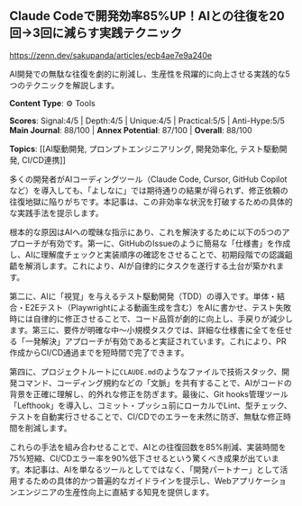 ## Claude Codeで開発効率85%UP！AIとの往復を20回→3回に減らす実践テクニック

https://zenn.dev/sakupanda/articles/ecb4ae7e9a240e

AI開発での無駄な往復を劇的に削減し、生産性を飛躍的に向上させる実践的な5つのテクニックを解説します。

**Content Type**: ⚙️ Tools

**Scores**: Signal:4/5 | Depth:4/5 | Unique:4/5 | Practical:5/5 | Anti-Hype:5/5
**Main Journal**: 88/100 | **Annex Potential**: 87/100 | **Overall**: 88/100

**Topics**: [[AI駆動開発, プロンプトエンジニアリング, 開発効率化, テスト駆動開発, CI/CD連携]]

多くの開発者がAIコーディングツール（Claude Code, Cursor, GitHub Copilotなど）を導入しても、「よしなに」では期待通りの結果が得られず、修正依頼の往復地獄に陥りがちです。本記事は、この非効率な状況を打破するための具体的な実践手法を提示します。

根本的な原因はAIへの曖昧な指示にあり、これを解決するために以下の5つのアプローチが有効です。第一に、GitHubのIssueのように簡易な「仕様書」を作成し、AIに理解度チェックと実装順序の確認をさせることで、初期段階での認識齟齬を解消します。これにより、AIが自律的にタスクを遂行する土台が築かれます。

第二に、AIに「視覚」を与えるテスト駆動開発（TDD）の導入です。単体・結合・E2Eテスト（Playwrightによる動画生成を含む）をAIに書かせ、テスト失敗時には自律的に修正させることで、コード品質が劇的に向上し、手戻りが減少します。第三に、要件が明確な中〜小規模タスクでは、詳細な仕様書に全てを任せる「一発解決」アプローチが有効であると実証されています。これにより、PR作成からCI/CD通過までを短時間で完了できます。

第四に、プロジェクトルートに`CLAUDE.md`のようなファイルで技術スタック、開発コマンド、コーディング規約などの「文脈」を共有することで、AIがコードの背景を正確に理解し、的外れな修正を防ぎます。最後に、Git hooks管理ツール「Lefthook」を導入し、コミット・プッシュ前にローカルでLint、型チェック、テストを自動実行させることで、CI/CDでのエラーを未然に防ぎ、無駄な修正時間を削減します。

これらの手法を組み合わせることで、AIとの往復回数を85%削減、実装時間を75%短縮、CI/CDエラー率を90%低下させるという驚くべき成果が出ています。本記事は、AIを単なるツールとしてではなく、「開発パートナー」として活用するための具体的かつ普遍的なガイドラインを提示し、Webアプリケーションエンジニアの生産性向上に直結する知見を提供します。